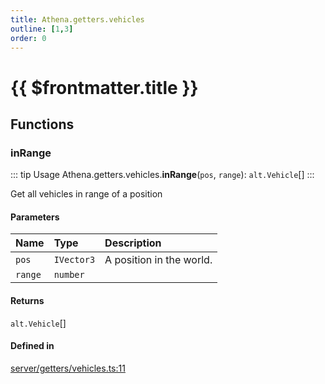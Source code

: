 ```yaml
---
title: Athena.getters.vehicles
outline: [1,3]
order: 0
---
```


# {{ $frontmatter.title }}


## Functions

### inRange

::: tip Usage
Athena.getters.vehicles.**inRange**(`pos`, `range`): `alt.Vehicle`[]
:::

Get all vehicles in range of a position

#### Parameters

| Name | Type | Description |
| :------ | :------ | :------ |
| `pos` | `IVector3` | A position in the world. |
| `range` | `number` |  |

#### Returns

`alt.Vehicle`[]

#### Defined in

[server/getters/vehicles.ts:11](https://github.com/Stuyk/altv-athena/blob/106130f/src/core/server/getters/vehicles.ts#L11)
